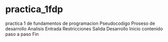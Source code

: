 # practica_1fdp
practica 1 de fundamentos de programacion
Pseudocodigo 
Proseso de desarrollo
Analisis
  Entrada
  Restricciones
  Salida
Desarrollo
  Inicio
    contenido paso a paso
  Fin
  
